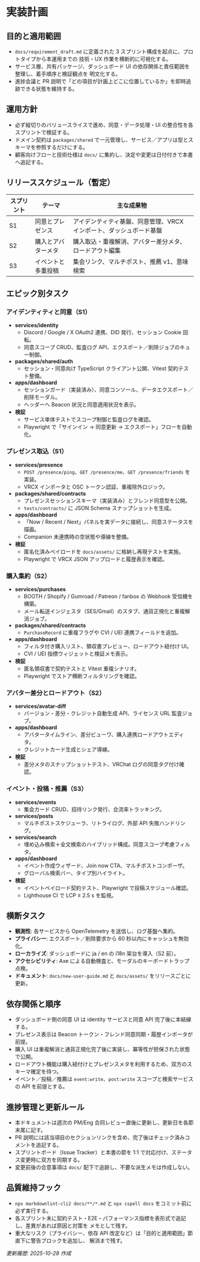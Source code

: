 # 実装計画

## 目的と適用範囲

- `docs/requirement_draft.md` に定義された 3 スプリント構成を起点に、プロトタイプから本運用までの
  技術・UX 作業を横断的に可視化する。
- サービス層、共有パッケージ、ダッシュボード UI の依存関係と責任範囲を整理し、着手順序と検証観点を
  明文化する。
- 進捗会議と PR 説明で「どの項目が計画上どこに位置しているか」を即時追跡できる状態を維持する。

## 運用方針

- 必ず縦切りのバリュースライスで進め、同意・データ処理・UI の整合性を各スプリントで検証する。
- ドメイン契約は `packages/shared` で一元管理し、サービス／アプリは型とスキーマを参照するだけにする。
- 顧客向けフローと技術仕様は `docs/` に集約し、決定や変更は日付付きで本書へ追記する。

## リリーススケジュール（暫定）

| スプリント | テーマ | 主な成果物 |
| --- | --- | --- |
| S1 | 同意とプレゼンス | アイデンティティ基盤、同意管理、VRCX インポート、ダッシュボード基盤 |
| S2 | 購入とアバターメタ | 購入取込・重複解消、アバター差分メタ、ロードアウト編集 |
| S3 | イベントと多重投稿 | 集会リンク、マルチポスト、推薦 v1、意味検索 |

## エピック別タスク

### アイデンティティと同意（S1）

- **services/identity**
  - Discord / Google / X OAuth2 連携、DID 発行、セッション Cookie 回転。
  - 同意スコープ CRUD、監査ログ API、エクスポート／削除ジョブのキュー制御。
- **packages/shared/auth**
  - セッション・同意向け TypeScript クライアント公開、Vitest 契約テスト整備。
- **apps/dashboard**
  - セッションガード（実装済み）、同意コンソール、データエクスポート／削除モーダル。
  - ヘッダーへ Beacon 状況と同意適用状況を表示。
- **検証**
  - サービス単体テストでスコープ制御と監査ログを確認。
  - Playwright で「サインイン → 同意更新 → エクスポート」フローを自動化。

### プレゼンス取込（S1）

- **services/presence**
  - `POST /presence/ping`、`GET /presence/me`、`GET /presence/friends` を実装。
  - VRCX インポータと OSC トークン認証、重複除外ロジック。
- **packages/shared/contracts**
  - プレゼンスセッションスキーマ（実装済み）とフレンド同意型を公開。
  - `tests/contracts/` に JSON Schema スナップショットを生成。
- **apps/dashboard**
  - 「Now / Recent / Next」パネルを実データに接続し、同意ステータスを描画。
  - Companion 未連携時の空状態や導線を整備。
- **検証**
  - 匿名化済みペイロードを `docs/assets/` に格納し再現テストを実施。
  - Playwright で VRCX JSON アップロードと履歴表示を確認。

### 購入集約（S2）

- **services/purchases**
  - BOOTH / Shopify / Gumroad / Patreon / fanbox の Webhook 受信機を構築。
  - メール転送インジェスタ（SES/Gmail）のスタブ、通貨正規化と重複解消ジョブ。
- **packages/shared/contracts**
  - `PurchaseRecord` に重複フラグや CVI / UEI 連携フィールドを追加。
- **apps/dashboard**
  - フィルタ付き購入リスト、領収書プレビュー、ロードアウト紐付け UI。
  - CVI / UEI 指標ウィジェットと検証メモ表示。
- **検証**
  - 匿名領収書で契約テストと Vitest 重複シナリオ。
  - Playwright でストア横断フィルタリングを確認。

### アバター差分とロードアウト（S2）

- **services/avatar-diff**
  - バージョン・差分・クレジット自動生成 API、ライセンス URL 監査ジョブ。
- **apps/dashboard**
  - アバタータイムライン、差分ビューワ、購入連携ロードアウトエディタ。
  - クレジットカード生成とシェア導線。
- **検証**
  - 差分メタのスナップショットテスト、VRChat ログの同意タグ付け確認。

### イベント・投稿・推薦（S3）

- **services/events**
  - 集会カード CRUD、招待リンク発行、合流率トラッキング。
- **services/posts**
  - マルチポストスケジューラ、リトライログ、外部 API 失敗ハンドリング。
- **services/search**
  - 埋め込み検索＋全文検索のハイブリッド構成。同意スコープ考慮フィルタ。
- **apps/dashboard**
  - イベント作成ウィザード、Join now CTA、マルチポストコンポーザ。
  - グローバル検索バー、タイプ別ハイライト。
- **検証**
  - イベントペイロード契約テスト、Playwright で投稿スケジュール確認。
  - Lighthouse CI で LCP ≤ 2.5 s を監視。

## 横断タスク

- **観測性**: 各サービスから OpenTelemetry を送信し、ログ基盤へ集約。
- **プライバシー**: エクスポート／削除要求から 60 秒以内にキャッシュを無効化。
- **ローカライズ**: ダッシュボードに ja / en の i18n 架台を導入（S2 前）。
- **アクセシビリティ**: Axe による自動検査と、モーダルのキーボードトラップ点検。
- **ドキュメント**: `docs/new-user-guide.md` と `docs/assets/` をリリースごとに更新。

## 依存関係と順序

- ダッシュボード側の同意 UI は identity サービスと同意 API 完了後に本結線する。
- プレゼンス表示は Beacon トークン・フレンド同意同期・履歴インポータが前提。
- 購入 UI は重複解消と通貨正規化完了後に実装し、冪等性が担保された状態で公開。
- ロードアウト機能は購入紐付けとプレゼンスメタを利用するため、双方のスキーマ確定を待つ。
- イベント／投稿／推薦は `event:write`、`post:write` スコープと検索サービスの API を前提とする。

## 進捗管理と更新ルール

- 本ドキュメントは週次の PM/Eng 合同レビュー直後に更新し、更新日を各節末尾に記す。
- PR 説明には該当項目のセクションリンクを含め、完了後はチェック済みコメントを追記する。
- スプリントボード（Issue Tracker）と本書の節を 1:1 で対応付け、ステータス変更時に双方を同期する。
- 変更前後の合意事項は `docs/` 配下で追跡し、不要な派生メモは作成しない。

## 品質維持フック

- `npx markdownlint-cli2 docs/**/*.md` と `npx cspell docs` をコミット前に必ず実行する。
- 各スプリント末に契約テスト・E2E・パフォーマンス指標を表形式で追記し、差異があれば原因と対策を
  メモとして残す。
- 重大なリスク（プライバシー、依存 API 改定など）は「目的と適用範囲」節直下に警告ブロックを追加し、
  解消まで残す。

*更新履歴: 2025-10-28 作成*
